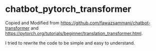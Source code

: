 # chatbot_pytorch_transformer

Copied and Modified from https://github.com/fawazsammani/chatbot-transformer and https://pytorch.org/tutorials/beginner/translation_transformer.html.

I tried to rewrite the code to be simple and easy to understand.

